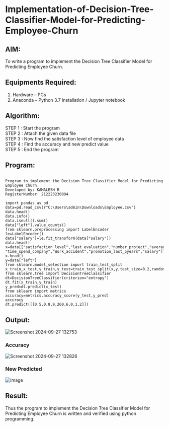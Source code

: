 # Implementation-of-Decision-Tree-Classifier-Model-for-Predicting-Employee-Churn

## AIM:
To write a program to implement the Decision Tree Classifier Model for Predicting Employee Churn.

## Equipments Required:
1. Hardware – PCs
2. Anaconda – Python 3.7 Installation / Jupyter notebook

## Algorithm:

STEP 1 : Start the program
<br>
STEP 2 : Attach the given data file
<br>
STEP 3 : Now find the satisfaction level of employee data
<br>
STEP 4 : Find the accuracy and new predict value
<br>
STEP 5 : End the program


## Program:
```

Program to implement the Decision Tree Classifier Model for Predicting Employee Churn.
Developed by: KAMALESH R
RegisterNumber: 212223230094

import pandas as pd
data=pd.read_csv(r"C:\Users\admin\Downloads\Employee.csv")
data.head()
data.info()
data.isnull().sum()
data["left"].value_counts()
from sklearn.preprocessing import LabelEncoder
le=LabelEncoder()
data["salary"]=le.fit_transform(data["salary"])
data.head()
x=data[["satisfaction_level","last_evaluation","number_project","average_montly_hours",
"time_spend_company","Work_accident","promotion_last_5years","salary"]]
x.head()
y=data["left"]
from sklearn.model_selection import train_test_split
x_train,x_test,y_train,y_test=train_test_split(x,y,test_size=0.2,random_state=100)
from sklearn.tree import DecisionTreeClassifier
dt=DecisionTreeClassifier(criterion="entropy")
dt.fit(x_train,y_train)
y_pred=dt.predict(x_test)
from sklearn import metrics
accuracy=metrics.accuracy_score(y_test,y_pred)
accuracy
dt.predict([[0.5,0.8,9,260,6,0,1,2]])

```

## Output:
![Screenshot 2024-09-27 132753](https://github.com/user-attachments/assets/fd0f0f22-b845-4f7e-b8d3-0124d0229261)


### Accuracy
![Screenshot 2024-09-27 132826](https://github.com/user-attachments/assets/79a0b1fc-3d85-4168-ac1a-48aba648123f)


### New Predicted  
![image](https://github.com/user-attachments/assets/e132573b-2498-48d7-8ee7-1b1317dd20b4)


## Result:
Thus the program to implement the  Decision Tree Classifier Model for Predicting Employee Churn is written and verified using python programming.

